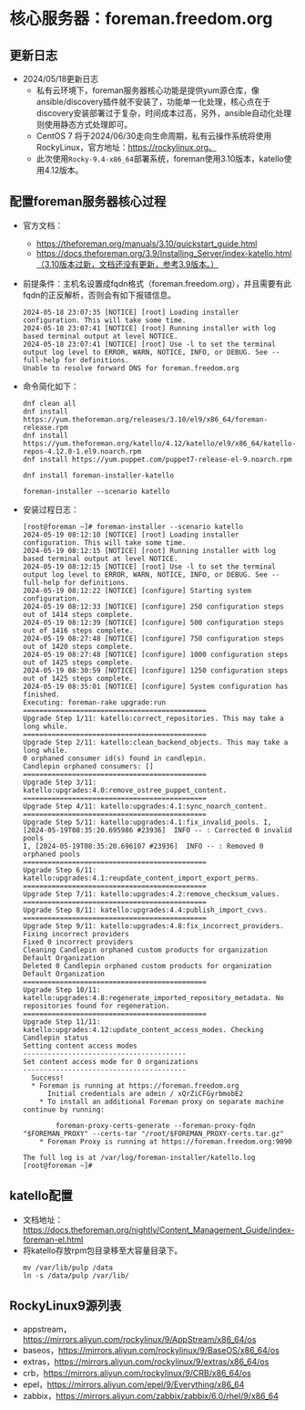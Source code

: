 # 核心服务器：foreman.freedom.org

## 更新日志
- 2024/05/18更新日志
  - 私有云环境下，foreman服务器核心功能是提供yum源仓库，像ansible/discovery插件就不安装了，功能单一化处理，核心点在于
    discovery安装部署过于复杂，时间成本过高，另外，ansible自动化处理则使用静态方式处理即可。
  - CentOS 7 将于2024/06/30走向生命周期，私有云操作系统将使用RockyLinux，官方地址：https://rockylinux.org。
  - 此次使用`Rocky-9.4-x86_64`部署系统，foreman使用3.10版本，katello使用4.12版本。

## 配置foreman服务器核心过程
- 官方文档：
  - https://theforeman.org/manuals/3.10/quickstart_guide.html
  - https://docs.theforeman.org/3.9/Installing_Server/index-katello.html（3.10版本过新，文档还没有更新，参考3.9版本。）

- 前提条件：主机名设置成fqdn格式（foreman.freedom.org），并且需要有此fqdn的正反解析，否则会有如下报错信息。
  ```shell
  2024-05-18 23:07:35 [NOTICE] [root] Loading installer configuration. This will take some time.
  2024-05-18 23:07:41 [NOTICE] [root] Running installer with log based terminal output at level NOTICE.
  2024-05-18 23:07:41 [NOTICE] [root] Use -l to set the terminal output log level to ERROR, WARN, NOTICE, INFO, or DEBUG. See --full-help for definitions.
  Unable to resolve forward DNS for foreman.freedom.org
  ```

- 命令简化如下：
    ```shell
    dnf clean all
    dnf install https://yum.theforeman.org/releases/3.10/el9/x86_64/foreman-release.rpm
    dnf install https://yum.theforeman.org/katello/4.12/katello/el9/x86_64/katello-repos-4.12.0-1.el9.noarch.rpm
    dnf install https://yum.puppet.com/puppet7-release-el-9.noarch.rpm

    dnf install foreman-installer-katello

    foreman-installer --scenario katello
    ```

- 安装过程日志：
    ```
    [root@foreman ~]# foreman-installer --scenario katello
    2024-05-19 08:12:10 [NOTICE] [root] Loading installer configuration. This will take some time.
    2024-05-19 08:12:15 [NOTICE] [root] Running installer with log based terminal output at level NOTICE.
    2024-05-19 08:12:15 [NOTICE] [root] Use -l to set the terminal output log level to ERROR, WARN, NOTICE, INFO, or DEBUG. See --full-help for definitions.
    2024-05-19 08:12:22 [NOTICE] [configure] Starting system configuration.
    2024-05-19 08:12:33 [NOTICE] [configure] 250 configuration steps out of 1414 steps complete.
    2024-05-19 08:12:39 [NOTICE] [configure] 500 configuration steps out of 1416 steps complete.
    2024-05-19 08:27:48 [NOTICE] [configure] 750 configuration steps out of 1420 steps complete.
    2024-05-19 08:27:48 [NOTICE] [configure] 1000 configuration steps out of 1425 steps complete.
    2024-05-19 08:30:59 [NOTICE] [configure] 1250 configuration steps out of 1425 steps complete.
    2024-05-19 08:35:01 [NOTICE] [configure] System configuration has finished.
    Executing: foreman-rake upgrade:run
    =============================================
    Upgrade Step 1/11: katello:correct_repositories. This may take a long while.
    =============================================
    Upgrade Step 2/11: katello:clean_backend_objects. This may take a long while.
    0 orphaned consumer id(s) found in candlepin.
    Candlepin orphaned consumers: []
    =============================================
    Upgrade Step 3/11: katello:upgrades:4.0:remove_ostree_puppet_content. =============================================
    Upgrade Step 4/11: katello:upgrades:4.1:sync_noarch_content. =============================================
    Upgrade Step 5/11: katello:upgrades:4.1:fix_invalid_pools. I, [2024-05-19T08:35:20.695986 #23936]  INFO -- : Corrected 0 invalid pools
    I, [2024-05-19T08:35:20.696107 #23936]  INFO -- : Removed 0 orphaned pools
    =============================================
    Upgrade Step 6/11: katello:upgrades:4.1:reupdate_content_import_export_perms. =============================================
    Upgrade Step 7/11: katello:upgrades:4.2:remove_checksum_values. =============================================
    Upgrade Step 8/11: katello:upgrades:4.4:publish_import_cvvs. =============================================
    Upgrade Step 9/11: katello:upgrades:4.8:fix_incorrect_providers. Fixing incorrect providers
    Fixed 0 incorrect providers
    Cleaning Candlepin orphaned custom products for organization Default Organization
    Deleted 0 Candlepin orphaned custom products for organization Default Organization
    =============================================
    Upgrade Step 10/11: katello:upgrades:4.8:regenerate_imported_repository_metadata. No repositories found for regeneration.
    =============================================
    Upgrade Step 11/11: katello:upgrades:4.12:update_content_access_modes. Checking Candlepin status
    Setting content access modes
    ----------------------------------------
    Set content access mode for 0 organizations
    ----------------------------------------
      Success!
      * Foreman is running at https://foreman.freedom.org
          Initial credentials are admin / xQrZiCFGyrbmobE2
        * To install an additional Foreman proxy on separate machine continue by running:
    
            foreman-proxy-certs-generate --foreman-proxy-fqdn "$FOREMAN_PROXY" --certs-tar "/root/$FOREMAN_PROXY-certs.tar.gz"
        * Foreman Proxy is running at https://foreman.freedom.org:9090
    
    The full log is at /var/log/foreman-installer/katello.log
    [root@foreman ~]#
    ```

## katello配置
- 文档地址：https://docs.theforeman.org/nightly/Content_Management_Guide/index-foreman-el.html
- 将katello存放rpm包目录移至大容量目录下。
  ```shell
  mv /var/lib/pulp /data
  ln -s /data/pulp /var/lib/
  ```

## RockyLinux9源列表
- appstream，https://mirrors.aliyun.com/rockylinux/9/AppStream/x86_64/os
- baseos，https://mirrors.aliyun.com/rockylinux/9/BaseOS/x86_64/os
- extras，https://mirrors.aliyun.com/rockylinux/9/extras/x86_64/os
- crb，https://mirrors.aliyun.com/rockylinux/9/CRB/x86_64/os
- epel，https://mirrors.aliyun.com/epel/9/Everything/x86_64
- zabbix，https://mirrors.aliyun.com/zabbix/zabbix/6.0/rhel/9/x86_64